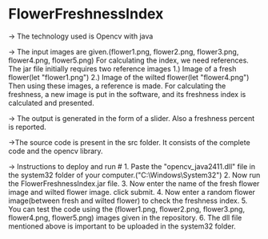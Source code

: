 # FlowerFreshnessIndex

-> The technology used is Opencv with java

-> The input images are given.(flower1.png, flower2.png, flower3.png, flower4.png, flower5.png)
      For calculating the index, we need references.
      The jar file initially requires two reference images
      1.) Image of a fresh flower(let "flower1.png")
      2.) Image of the wilted flower(let "flower4.png")
      Then using these images, a reference is made.
      For calculating the freshness, a new image is put in the software, and its freshness index is calculated and presented.
      
 -> The output is generated in the form of a slider. Also a freshness percent is reported.
 
 ->The source code is present in the src folder. It consists of the complete code and the opencv library.
 
 -> Instructions to deploy and run
     # 1. Paste the "opencv_java2411.dll" file in the system32 folder of your computer.("C:\Windows\System32")
      2. Now run the FlowerFreshnessIndex.jar file.
      3. Now enter the name of the fresh flower image and wilted flower image.
      click submit.
      4. Now enter a random flower image(between fresh and wilted flower) to check the freshness index.
      5. You can test the code using the (flower1.png, flower2.png, flower3.png, flower4.png, flower5.png) images given in the repository.
      6. The dll file mentioned above is important to be uploaded in the system32 folder.
